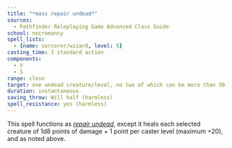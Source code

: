 ```yaml
---
title: "*mass repair undead*"
sources:
  - Pathfinder Roleplaying Game Advanced Class Guide
school: necromancy
spell_lists:
  - {name: sorcerer/wizard, level: 5}
casting_time: 1 standard action
components:
  - V
  - S
range: close
target: one undead creature/level, no two of which can be more than 30 ft. apart
duration: instantaneous
saving_throw: Will half (harmless)
spell_resistance: yes (harmless)
---
```


This spell functions as [*repair undead*](/spells/repair-undead/), except it heals each selected creature of 1d8 points of damage + 1 point per caster level (maximum +20), and as noted above.

